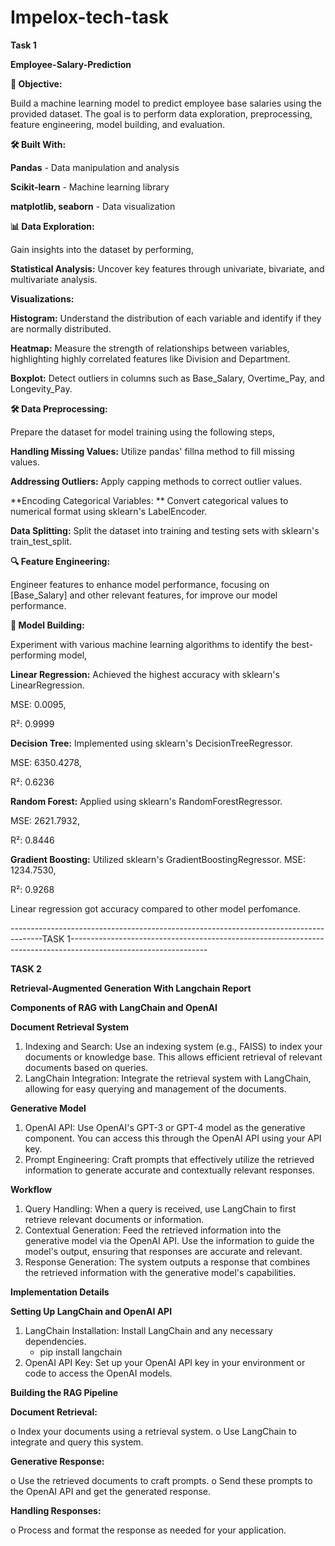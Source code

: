 # Impelox-tech-task

**Task 1**

**Employee-Salary-Prediction**

**🎯 Objective:**

Build a machine learning model to predict employee base salaries using the provided dataset. The goal is to perform data exploration, preprocessing, feature engineering, model building, and evaluation.

**🛠️ Built With:**

**Pandas** - Data manipulation and analysis

**Scikit-learn** - Machine learning library

**matplotlib, seaborn** - Data visualization

**📊 Data Exploration:**

Gain insights into the dataset by performing,

**Statistical Analysis:**   Uncover key features through univariate, bivariate, and multivariate analysis.

**Visualizations:**

**Histogram:**   Understand the distribution of each variable and identify if they are normally distributed.

**Heatmap:**     Measure the strength of relationships between variables, highlighting highly correlated features like Division and Department.

**Boxplot:**     Detect outliers in columns such as Base_Salary, Overtime_Pay, and Longevity_Pay.

**🛠️ Data Preprocessing:**

Prepare the dataset for model training using the following steps,

**Handling Missing Values:**   Utilize pandas' fillna method to fill missing values.

**Addressing Outliers:**    Apply capping methods to correct outlier values.

**Encoding Categorical Variables: **  Convert categorical values to numerical format using sklearn's LabelEncoder.

**Data Splitting:**    Split the dataset into training and testing sets with sklearn's train_test_split.

**🔍 Feature Engineering:**

Engineer features to enhance model performance, focusing on [Base_Salary] and other relevant features, for improve our model performance.

**🧩 Model Building:**

Experiment with various machine learning algorithms to identify the best-performing model,

**Linear Regression:**   Achieved the highest accuracy with sklearn's LinearRegression.

MSE: 0.0095,

R²: 0.9999

**Decision Tree:**   Implemented using sklearn's DecisionTreeRegressor.

MSE: 6350.4278,

R²: 0.6236

**Random Forest:**   Applied using sklearn's RandomForestRegressor.

MSE: 2621.7932,

R²: 0.8446

**Gradient Boosting:**   Utilized sklearn's GradientBoostingRegressor.
MSE: 1234.7530,

R²: 0.9268

Linear regression got accuracy compared to other model perfomance.

--------------------------------------------------------------------------------------TASK 1----------------------------------------------------------------------------------------------------------------

**TASK 2**

**Retrieval-Augmented Generation With Langchain Report**

**Components of RAG with LangChain and OpenAI**


**Document Retrieval System**

1.	Indexing and Search: Use an indexing system (e.g., FAISS) to index your documents or knowledge base. This allows efficient retrieval of relevant documents based on queries.
2.	LangChain Integration: Integrate the retrieval system with LangChain, allowing for easy querying and management of the documents.

**Generative Model**

1.	OpenAI API: Use OpenAI's GPT-3 or GPT-4 model as the generative component. You can access this through the OpenAI API using your API key.
2.	Prompt Engineering: Craft prompts that effectively utilize the retrieved information to generate accurate and contextually relevant responses.
   
**Workflow**

1.	Query Handling: When a query is received, use LangChain to first retrieve relevant documents or information.
2.	Contextual Generation: Feed the retrieved information into the generative model via the OpenAI API. Use the information to guide the model's output, ensuring that responses are accurate and relevant.
3.	Response Generation: The system outputs a response that combines the retrieved information with the generative model's capabilities.

**Implementation Details**

**Setting Up LangChain and OpenAI API**

1.	LangChain Installation: Install LangChain and any necessary dependencies.
    -	pip install langchain
2.	OpenAI API Key: Set up your OpenAI API key in your environment or code to access the OpenAI models.

**Building the RAG Pipeline**

**Document Retrieval:**

o	Index your documents using a retrieval system.
o	Use LangChain to integrate and query this system.

**Generative Response:**

o	Use the retrieved documents to craft prompts.
o	Send these prompts to the OpenAI API and get the generated response.

**Handling Responses:**

o	Process and format the response as needed for your application.

